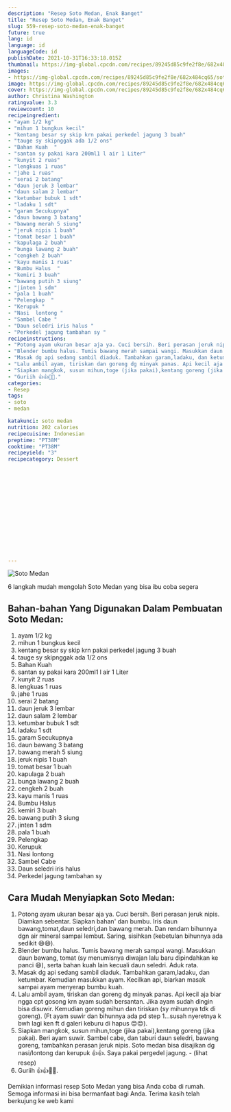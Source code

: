```yaml
---
description: "Resep Soto Medan, Enak Banget"
title: "Resep Soto Medan, Enak Banget"
slug: 559-resep-soto-medan-enak-banget
future: true
lang: id
language: id
languageCode: id
publishDate: 2021-10-31T16:33:18.015Z 
thumbnail: https://img-global.cpcdn.com/recipes/89245d85c9fe2f8e/682x484cq65/soto-medan-foto-resep-utama.webp
images:
- https://img-global.cpcdn.com/recipes/89245d85c9fe2f8e/682x484cq65/soto-medan-foto-resep-utama.webp
image: https://img-global.cpcdn.com/recipes/89245d85c9fe2f8e/682x484cq65/soto-medan-foto-resep-utama.webp
cover: https://img-global.cpcdn.com/recipes/89245d85c9fe2f8e/682x484cq65/soto-medan-foto-resep-utama.webp
author: Christina Washington
ratingvalue: 3.3
reviewcount: 10
recipeingredient:
- "ayam 1/2 kg"
- "mihun 1 bungkus kecil"
- "kentang besar sy skip krn pakai perkedel jagung 3 buah"
- "tauge sy skipnggak ada 1/2 ons"
- "Bahan Kuah  "
- "santan sy pakai kara 200ml1 l air 1 Liter"
- "kunyit 2 ruas"
- "lengkuas 1 ruas"
- "jahe 1 ruas"
- "serai 2 batang"
- "daun jeruk 3 lembar"
- "daun salam 2 lembar"
- "ketumbar bubuk 1 sdt"
- "ladaku 1 sdt"
- "garam Secukupnya"
- "daun bawang 3 batang"
- "bawang merah 5 siung"
- "jeruk nipis 1 buah"
- "tomat besar 1 buah"
- "kapulaga 2 buah"
- "bunga lawang 2 buah"
- "cengkeh 2 buah"
- "kayu manis 1 ruas"
- "Bumbu Halus  "
- "kemiri 3 buah"
- "bawang putih 3 siung"
- "jinten 1 sdm"
- "pala 1 buah"
- "Pelengkap  "
- "Kerupuk "
- "Nasi  lontong "
- "Sambel Cabe "
- "Daun seledri iris halus "
- "Perkedel jagung tambahan sy "
recipeinstructions:
- "Potong ayam ukuran besar aja ya. Cuci bersih. Beri perasan jeruk nipis. Diamkan sebentar. Siapkan bahan&#39; dan bumbu. Iris daun bawang,tomat,daun seledri,dan bawang merah. Dan rendam bihunnya dgn air mineral sampai lembut. Saring, sisihkan (kebetulan bihunnya ada sedikit 😄😄)."
- "Blender bumbu halus. Tumis bawang merah sampai wangi. Masukkan daun bawang, tomat (sy menumisnya diwajan lalu baru dipindahkan ke panci 😄), serta bahan kuah lain kecuali daun seledri. Aduk rata."
- "Masak dg api sedang sambil diaduk. Tambahkan garam,ladaku, dan ketumbar. Kemudian masukkan ayam. Kecilkan api, biarkan masak sampai ayam menyerap bumbu kuah."
- "Lalu ambil ayam, tiriskan dan goreng dg minyak panas. Api kecil aja biar ngga cpt gosong krn ayam sudah bersantan. Jika ayam sudah dingin bisa disuwir. Kemudian goreng mihun dan tiriskan (sy mihunnya tdk di goreng). (Ft ayam suwir dan bihunnya ada pd step 1...susah nyeretnya k bwh lagi ken ft d galeri keburu di hapus 😊😊)."
- "Siapkan mangkok, susun mihun,toge (jika pakai),kentang goreng (jika pakai). Beri ayam suwir. Sambel cabe, dan taburi daun seledri, bawang goreng, tambahkan perasan jeruk nipis. Soto medan bisa disajikan dg nasi/lontong dan kerupuk 👍👍. Saya pakai pergedel jagung.           (lihat resep)"
- "Guriih 👍👍💖💖."
categories:
- Resep
tags:
- soto
- medan

katakunci: soto medan 
nutrition: 202 calories
recipecuisine: Indonesian
preptime: "PT38M"
cooktime: "PT38M"
recipeyield: "3"
recipecategory: Dessert


     
    
    
    
    
    
    
    
    
    
    
      
    
---
```



![Soto Medan](https://img-global.cpcdn.com/recipes/89245d85c9fe2f8e/682x484cq65/soto-medan-foto-resep-utama.webp)

6 langkah mudah mengolah  Soto Medan yang bisa ibu coba segera

<!--inarticleads1-->

## Bahan-bahan Yang Digunakan Dalam Pembuatan Soto Medan:

1. ayam 1/2 kg
1. mihun 1 bungkus kecil
1. kentang besar sy skip krn pakai perkedel jagung 3 buah
1. tauge sy skipnggak ada 1/2 ons
1. Bahan Kuah  
1. santan sy pakai kara 200ml1 l air 1 Liter
1. kunyit 2 ruas
1. lengkuas 1 ruas
1. jahe 1 ruas
1. serai 2 batang
1. daun jeruk 3 lembar
1. daun salam 2 lembar
1. ketumbar bubuk 1 sdt
1. ladaku 1 sdt
1. garam Secukupnya
1. daun bawang 3 batang
1. bawang merah 5 siung
1. jeruk nipis 1 buah
1. tomat besar 1 buah
1. kapulaga 2 buah
1. bunga lawang 2 buah
1. cengkeh 2 buah
1. kayu manis 1 ruas
1. Bumbu Halus  
1. kemiri 3 buah
1. bawang putih 3 siung
1. jinten 1 sdm
1. pala 1 buah
1. Pelengkap  
1. Kerupuk 
1. Nasi  lontong 
1. Sambel Cabe 
1. Daun seledri iris halus 
1. Perkedel jagung tambahan sy 



<!--inarticleads2-->

## Cara Mudah Menyiapkan Soto Medan:

1. Potong ayam ukuran besar aja ya. Cuci bersih. Beri perasan jeruk nipis. Diamkan sebentar. Siapkan bahan&#39; dan bumbu. Iris daun bawang,tomat,daun seledri,dan bawang merah. Dan rendam bihunnya dgn air mineral sampai lembut. Saring, sisihkan (kebetulan bihunnya ada sedikit 😄😄).
1. Blender bumbu halus. Tumis bawang merah sampai wangi. Masukkan daun bawang, tomat (sy menumisnya diwajan lalu baru dipindahkan ke panci 😄), serta bahan kuah lain kecuali daun seledri. Aduk rata.
1. Masak dg api sedang sambil diaduk. Tambahkan garam,ladaku, dan ketumbar. Kemudian masukkan ayam. Kecilkan api, biarkan masak sampai ayam menyerap bumbu kuah.
1. Lalu ambil ayam, tiriskan dan goreng dg minyak panas. Api kecil aja biar ngga cpt gosong krn ayam sudah bersantan. Jika ayam sudah dingin bisa disuwir. Kemudian goreng mihun dan tiriskan (sy mihunnya tdk di goreng). (Ft ayam suwir dan bihunnya ada pd step 1...susah nyeretnya k bwh lagi ken ft d galeri keburu di hapus 😊😊).
1. Siapkan mangkok, susun mihun,toge (jika pakai),kentang goreng (jika pakai). Beri ayam suwir. Sambel cabe, dan taburi daun seledri, bawang goreng, tambahkan perasan jeruk nipis. Soto medan bisa disajikan dg nasi/lontong dan kerupuk 👍👍. Saya pakai pergedel jagung. -           (lihat resep)
1. Guriih 👍👍💖💖.




Demikian informasi  resep Soto Medan   yang bisa Anda coba di rumah. Semoga informasi ini bisa bermanfaat bagi Anda. Terima kasih telah berkujung ke web kami
